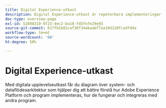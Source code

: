 ```yaml
---
title: Digital Experience-utkast
description: Digital Experience-utkast är repeterbara implementeringar för att hantera strategier och lösa etablerade företagsproblem. De påskyndar tid-till-värde och ger en snabb väg till framgång.
doc-type: overview-page
exl-id: 52898310-9723-4ec2-ba10-f45fefe29e93
source-git-commit: 617fb1b81caf36f34abaabf7aa10d128fcadfd4e
workflow-type: tm+mt
source-wordcount: '60'
ht-degree: 50%

---
```


# Digital Experience-utkast

Med digitala upplevelseutkast får du diagram över system- och dataflödesarkitektur som hjälper dig att bättre förstå hur Adobe Experience Platform och program implementeras, hur de fungerar och integreras med andra program.


